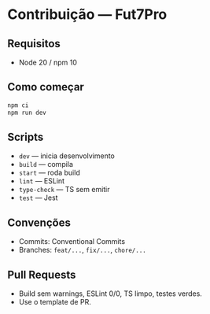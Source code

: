 # Contribuição — Fut7Pro

## Requisitos

- Node 20 / npm 10

## Como começar

```bash
npm ci
npm run dev
```

## Scripts

- `dev` — inicia desenvolvimento
- `build` — compila
- `start` — roda build
- `lint` — ESLint
- `type-check` — TS sem emitir
- `test` — Jest

## Convenções

- Commits: Conventional Commits
- Branches: `feat/...`, `fix/...`, `chore/...`

## Pull Requests

- Build sem warnings, ESLint 0/0, TS limpo, testes verdes.
- Use o template de PR.
